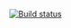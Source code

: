 [![Build status](https://ci.appveyor.com/api/projects/status/k0g9mjxomf30qai5?svg=true)](https://ci.appveyor.com/project/Obelianko/2-4-bdd)
